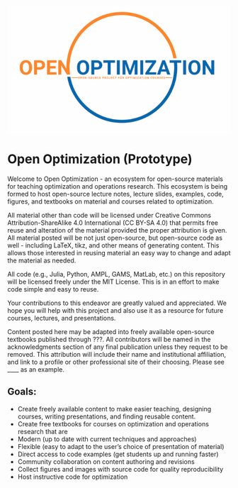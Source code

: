 
![](figures/open-optimization-logo-crop.png)

# Open Optimization (Prototype)
Welcome to Open Optimization - an ecosystem for open-source materials for teaching optimization and operations research.  This ecosystem is being formed to host open-source lecture notes, lecture slides, examples, code, figures, and textbooks on material and courses related to optimization.  

All material other than code will be licensed under Creative Commons Attribution-ShareAlike 4.0 International (CC BY-SA 4.0) that permits free reuse and alteration of the material provided the proper attribution is given.  All material posted will be not just open-source, but open-source code as well - including LaTeX, tikz, and other means of generating content.  This allows those interested in reusing material an easy way to change and adapt the material as needed.

All code (e.g., Julia, Python, AMPL, GAMS, MatLab, etc.) on this repository will be licensed freely under the MIT License.  This is in an effort to make code simple and easy to reuse.

Your contributions to this endeavor are greatly valued and appreciated.  We hope you will help with this project and also use it as a resource for future courses, lectures, and presentations.

Content posted here may be adapted into freely available open-source textbooks published through ???.  All contributors will be named in the acknowledgments section of any final publication unless they request to be removed. This attribution will include their name and institutional affiliation, and link to a profile or other professional site of their choosing.    Please see ____ as an example.

## Goals:
- Create freely available content to make easier teaching, designing courses, writing presentations, and finding reusable content.
- Create free textbooks for courses on optimization and operations research that are
- Modern (up to date with current techniques and approaches)
- Flexible (easy to adapt to the user’s choice of presentation of material)
- Direct access to code examples (get students up and running faster)
- Community collaboration on content authoring and revisions
- Collect figures and images with source code for quality reproducibility
- Host instructive code for optimization
